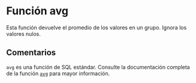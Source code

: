 ﻿---
Autogenerated: true
---

# Función  avg

Esta función devuelve el promedio de los valores en un grupo. Ignora los valores nulos.

## Comentarios 

`avg` es una función de SQL estándar. Consulte la documentación completa de la función [`avg`](https://learn.microsoft.com/es-es/sql/t-sql/functions/avg-transact-sql) para mayor información.
